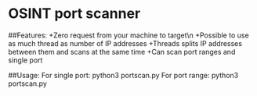 # OSINT port scanner 
##Features:
        +Zero request from your machine to target\n
        +Possible to use as much thread as number of IP addresses
        +Threads splits IP addresses between them and scans at the same time
        +Can scan port ranges and single port

##Usage:
        For single port:  python3 portscan.py <IP Subnet> <Thread Number> <Port>
        For port range:   python3 portscan.py <IP Subnet> <Thread Number> <Starting Port> <End Port>
